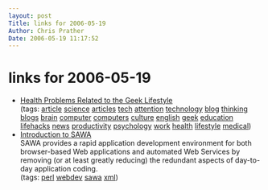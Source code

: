 ```yaml
---
layout: post
Title: links for 2006-05-19  
Author: Chris Prather
Date: 2006-05-19 11:17:52
---
```


# links for 2006-05-19
<ul class="delicious">
	<li>
		<div class="delicious-link"><a href="http://www.carotids.com/lifestyle/health-problems-related-to-the-geek-lifestyle/">Health Problems Related to the Geek Lifestyle</a></div>
		<div class="delicious-tags">(tags: <a href="http://del.icio.us/perigrin/article">article</a> <a href="http://del.icio.us/perigrin/science">science</a> <a href="http://del.icio.us/perigrin/articles">articles</a> <a href="http://del.icio.us/perigrin/tech">tech</a> <a href="http://del.icio.us/perigrin/attention">attention</a> <a href="http://del.icio.us/perigrin/technology">technology</a> <a href="http://del.icio.us/perigrin/blog">blog</a> <a href="http://del.icio.us/perigrin/thinking">thinking</a> <a href="http://del.icio.us/perigrin/blogs">blogs</a> <a href="http://del.icio.us/perigrin/brain">brain</a> <a href="http://del.icio.us/perigrin/computer">computer</a> <a href="http://del.icio.us/perigrin/computers">computers</a> <a href="http://del.icio.us/perigrin/culture">culture</a> <a href="http://del.icio.us/perigrin/english">english</a> <a href="http://del.icio.us/perigrin/geek">geek</a> <a href="http://del.icio.us/perigrin/education">education</a> <a href="http://del.icio.us/perigrin/lifehacks">lifehacks</a> <a href="http://del.icio.us/perigrin/news">news</a> <a href="http://del.icio.us/perigrin/productivity">productivity</a> <a href="http://del.icio.us/perigrin/psychology">psychology</a> <a href="http://del.icio.us/perigrin/work">work</a> <a href="http://del.icio.us/perigrin/health">health</a> <a href="http://del.icio.us/perigrin/lifestyle">lifestyle</a> <a href="http://del.icio.us/perigrin/medical">medical</a>)</div>
	</li>
	<li>
		<div class="delicious-link"><a href="http://sawa.sourceforge.net/index.html">Introduction to SAWA</a></div>
		<div class="delicious-extended">SAWA provides a rapid application development environment for both browser-based Web applications and automated Web Services by removing (or at least greatly reducing) the redundant aspects of day-to-day application coding.</div>
		<div class="delicious-tags">(tags: <a href="http://del.icio.us/perigrin/perl">perl</a> <a href="http://del.icio.us/perigrin/webdev">webdev</a> <a href="http://del.icio.us/perigrin/sawa">sawa</a> <a href="http://del.icio.us/perigrin/xml">xml</a>)</div>
	</li>
</ul>


